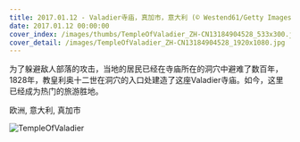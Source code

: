 ```yaml
---
title: 2017.01.12 - Valadier寺庙，真加市，意大利 (© Westend61/Getty Images)
date: 2017.01.12 00:00:00
cover_index: /images/thumbs/TempleOfValadier_ZH-CN13184904528_533x300.jpg
cover_detail: /images/TempleOfValadier_ZH-CN13184904528_1920x1080.jpg
---
```


为了躲避敌人部落的攻击，当地的居民已经在寺庙所在的洞穴中避难了数百年，1828年，教皇利奥十二世在洞穴的入口处建造了这座Valadier寺庙。如今，这里已经成为热门的旅游胜地。

欧洲, 意大利, 真加市

![TempleOfValadier](/images/TempleOfValadier_ZH-CN13184904528_1920x1080.jpg)

